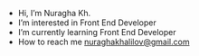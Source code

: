 - Hi, I’m Nuragha Kh.
- I’m interested in Front End Developer
- I’m currently learning Front End Developer
- How to reach me nuraghakhalilov@gmail.com
<!---
Nuragha13/Nuragha13 is a ✨ special ✨ repository because its `README.md` (this file) appears on your GitHub profile.
You can click the Preview link to take a look at your changes.
--->
